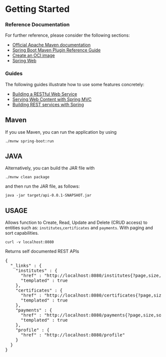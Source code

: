 # Getting Started

### Reference Documentation
For further reference, please consider the following sections:

* [Official Apache Maven documentation](https://maven.apache.org/guides/index.html)
* [Spring Boot Maven Plugin Reference Guide](https://docs.spring.io/spring-boot/docs/2.7.4/maven-plugin/reference/html/)
* [Create an OCI image](https://docs.spring.io/spring-boot/docs/2.7.4/maven-plugin/reference/html/#build-image)
* [Spring Web](https://docs.spring.io/spring-boot/docs/2.7.4/reference/htmlsingle/#web)

### Guides
The following guides illustrate how to use some features concretely:

* [Building a RESTful Web Service](https://spring.io/guides/gs/rest-service/)
* [Serving Web Content with Spring MVC](https://spring.io/guides/gs/serving-web-content/)
* [Building REST services with Spring](https://spring.io/guides/tutorials/rest/)

## Maven
If you use Maven, you can run the application by using

<code>./mvnw spring-boot:run</code>

## JAVA
Alternatively, you can build the JAR file with

<code>./mvnw clean package</code>

and then run the JAR file, as follows:

<code>java -jar target/api-0.0.1-SNAPSHOT.jar</code>

## USAGE
Allows function to Create, Read, Update and Delete (CRUD access) to entities such as: <code>institutes</code>,<code>certificates</code> and <code>payments</code>. With paging and sort capabilities.

<code>curl -v localhost:8080</code>

Returns self documented REST APIs
<pre>
{
  "_links" : {
    "institutes" : {
      "href" : "http://localhost:8080/institutes{?page,size,sort}",
      "templated" : true
    },
    "certificates" : {
      "href" : "http://localhost:8080/certificates{?page,size,sort}",
      "templated" : true
    },
    "payments" : {
      "href" : "http://localhost:8080/payments{?page,size,sort}",
      "templated" : true
    },
    "profile" : {
      "href" : "http://localhost:8080/profile"
    }
  }
}</pre>